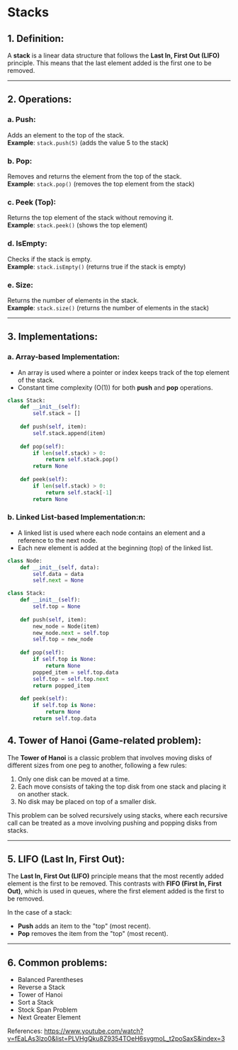 # Stacks

## 1. Definition:
A **stack** is a linear data structure that follows the **Last In, First Out (LIFO)** principle. This means that the last element added is the first one to be removed.

---

## 2. Operations:

### a. **Push**:
Adds an element to the top of the stack.  
**Example**: `stack.push(5)` (adds the value 5 to the stack)

### b. **Pop**:
Removes and returns the element from the top of the stack.  
**Example**: `stack.pop()` (removes the top element from the stack)

### c. **Peek (Top)**:
Returns the top element of the stack without removing it.  
**Example**: `stack.peek()` (shows the top element)

### d. **IsEmpty**:
Checks if the stack is empty.  
**Example**: `stack.isEmpty()` (returns true if the stack is empty)

### e. **Size**:
Returns the number of elements in the stack.  
**Example**: `stack.size()` (returns the number of elements in the stack)

---

## 3. Implementations:

### a. **Array-based Implementation**:
- An array is used where a pointer or index keeps track of the top element of the stack.
- Constant time complexity (O(1)) for both **push** and **pop** operations.

```python
class Stack:
    def __init__(self):
        self.stack = []
    
    def push(self, item):
        self.stack.append(item)
    
    def pop(self):
        if len(self.stack) > 0:
            return self.stack.pop()
        return None
    
    def peek(self):
        if len(self.stack) > 0:
            return self.stack[-1]
        return None
```

### b. **Linked List-based Implementation:n**:
- A linked list is used where each node contains an element and a reference to the next node.
- Each new element is added at the beginning (top) of the linked list.

```python
class Node:
    def __init__(self, data):
        self.data = data
        self.next = None

class Stack:
    def __init__(self):
        self.top = None
    
    def push(self, item):
        new_node = Node(item)
        new_node.next = self.top
        self.top = new_node
    
    def pop(self):
        if self.top is None:
            return None
        popped_item = self.top.data
        self.top = self.top.next
        return popped_item
    
    def peek(self):
        if self.top is None:
            return None
        return self.top.data
```


## 4. Tower of Hanoi (Game-related problem):

The **Tower of Hanoi** is a classic problem that involves moving disks of different sizes from one peg to another, following a few rules:

1. Only one disk can be moved at a time.
2. Each move consists of taking the top disk from one stack and placing it on another stack.
3. No disk may be placed on top of a smaller disk.

This problem can be solved recursively using stacks, where each recursive call can be treated as a move involving pushing and popping disks from stacks.

---

## 5. LIFO (Last In, First Out):

The **Last In, First Out (LIFO)** principle means that the most recently added element is the first to be removed. This contrasts with **FIFO (First In, First Out)**, which is used in queues, where the first element added is the first to be removed.

In the case of a stack:

- **Push** adds an item to the "top" (most recent).
- **Pop** removes the item from the "top" (most recent).

---

## 6. **Common problems:**  
  - Balanced Parentheses
  - Reverse a Stack
  - Tower of Hanoi
  - Sort a Stack
  - Stock Span Problem
  - Next Greater Element


References: https://www.youtube.com/watch?v=fEaLAs3lzo0&list=PLVHgQku8Z9354TOeH6sygmoL_t2poSaxS&index=3


